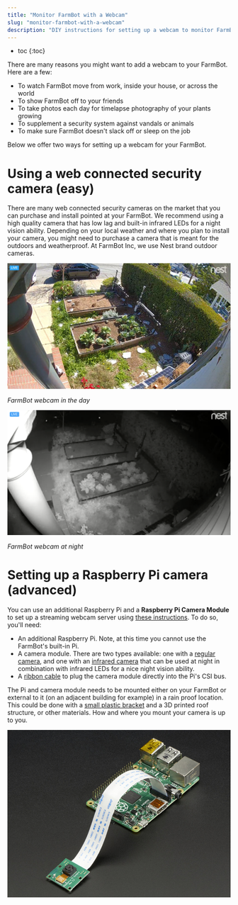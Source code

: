 ```yaml
---
title: "Monitor FarmBot with a Webcam"
slug: "monitor-farmbot-with-a-webcam"
description: "DIY instructions for setting up a webcam to monitor FarmBot"
---
```


* toc
{:toc}

There are many reasons you might want to add a webcam to your FarmBot. Here are a few:
* To watch FarmBot move from work, inside your house, or across the world
* To show FarmBot off to your friends
* To take photos each day for timelapse photography of your plants growing
* To supplement a security system against vandals or animals
* To make sure FarmBot doesn't slack off or sleep on the job

Below we offer two ways for setting up a webcam for your FarmBot.

# Using a web connected security camera (easy)

There are many web connected security cameras on the market that you can purchase and install pointed at your FarmBot. We recommend using a high quality camera that has low lag and built-in infrared LEDs for a night vision ability. Depending on your local weather and where you plan to install your camera, you might need to purchase a camera that is meant for the outdoors and weatherproof. At FarmBot Inc, we use Nest brand outdoor cameras.

![Nest Day.JPG](_images/Nest_Day.JPG)

_FarmBot webcam in the day_



![Nest at night.png](_images/Nest_at_night.png)

_FarmBot webcam at night_



# Setting up a Raspberry Pi camera (advanced)

You can use an additional Raspberry Pi and a **Raspberry Pi Camera Module** to set up a streaming webcam server using [these instructions](https://pimylifeup.com/raspberry-pi-webcam-server/). To do so, you'll need:
* An additional Raspberry Pi. Note, at this time you cannot use the FarmBot's built-in Pi.
* A camera module. There are two types available: one with a [regular camera](https://www.adafruit.com/products/1367), and one with an [infrared camera](https://www.adafruit.com/products/1567) that can be used at night in combination with infrared LEDs for a nice night vision ability.
* A [ribbon cable](https://www.adafruit.com/products/2144) to plug the camera module directly into the Pi's CSI bus.

The Pi and camera module needs to be mounted either on your FarmBot or external to it (on an adjacent building for example) in a rain proof location. This could be done with a [small plastic bracket](https://www.adafruit.com/products/1434) and a 3D printed roof structure, or other materials. How and where you mount your camera is up to you.

![1367-07.jpg](_images/07.jpg)

